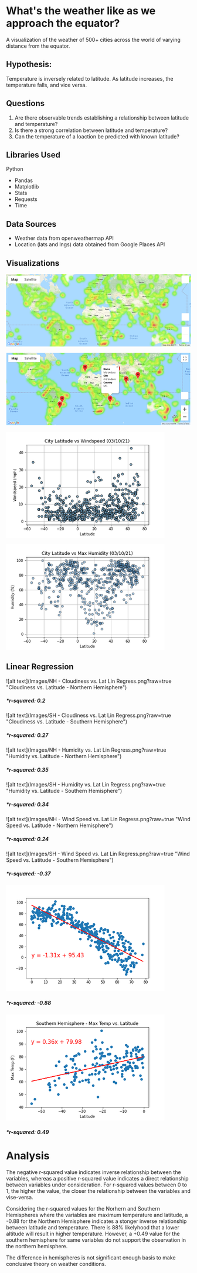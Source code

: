 # What's the weather like as we approach the equator? 
A visualization of the weather of 500+ cities across the world of varying distance from the equator.

## Hypothesis:
 Temperature is inversely related to latitude. As latitude increases, the temperature falls, and vice versa.
 
## Questions
1.  Are there observable trends establishing a relationship between latitude and temperature?
2.  Is there a strong correlation between latitude and temperature?
3.  Can the temperature of a loaction be predicted with known latitude?

## Libraries Used
Python
  * Pandas
  * Matplotlib
  * Stats
  * Requests
  * Time

## Data Sources
* Weather data from openweathermap API
* Location (lats and lngs) data obtained from Google Places API

## Visualizations

![alt text](Images/heatmap.png?raw=true "Heatmap")

![alt text](Images/hotel_map.png?raw=true "Hotel Locations")

![alt text](Images/cloudiness_vs_lat.png?raw=true "Cloudiness vs. Latitude")

![alt text](Images/humidity_vs_lat.png?raw=true "Humidity vs. Latitude")

## Linear Regression

![alt text](Images/NH - Cloudiness vs. Lat Lin Regress.png?raw=true "Cloudiness vs. Latitude - Northern Hemisphere")
##### *r-squared: 0.2

![alt text](Images/SH - Cloudiness vs. Lat Lin Regress.png?raw=true "Cloudiness vs. Latitude - Southern Hemisphere")
##### *r-squared: 0.27

![alt text](Images/NH - Humidity vs. Lat Lin Regress.png?raw=true "Humidity vs. Latitude - Northern Hemisphere")
##### *r-squared: 0.35

![alt text](Images/SH - Humidity vs. Lat Lin Regress.png?raw=true "Humidity vs. Latitude - Southern Hemisphere")
##### *r-squared: 0.34

![alt text](Images/NH - Wind Speed vs. Lat Lin Regress.png?raw=true "Wind Speed vs. Latitude - Northern Hemisphere")
##### *r-squared: 0.24

![alt text](Images/SH - Wind Speed vs. Lat Lin Regress.png?raw=true "Wind Speed vs. Latitude - Southern Hemisphere")
##### *r-squared: -0.37

![alt text](Images/NH-lin_regress_max_temp_vs_lat.png?raw=true "Temperature vs. Latitude - Northern Hemisphere")
##### *r-squared: -0.88

![alt text](Images/SH-lin_regress_max_temp_vs_lat.png?raw=true "Temperature vs. Latitude - Southern Hemisphere")
##### *r-squared: 0.49

# Analysis
The negative r-squared value indicates inverse relationship between the variables, whereas a positive r-squared value indicates a direct relationship between variables under consideration.
For r-squared values between 0 to 1, the higher the value, the closer the relationship between the variables and vise-versa. 

Considering the r-squared values for the Norhern and Southern Hemispheres where the variables are maximum temperature and latitude, a -0.88 for the Northern Hemisphere indicates a stonger inverse relationship between latitude and temperature. There is 88% likelyhood that a lower altitude will result in higher temperature. However, a +0.49 value for the southern hemisphere for same variables do not support the observation in the northern hemisphere.

The difference in hemispheres is not significant enough basis to make conclusive theory on weather conditions.

